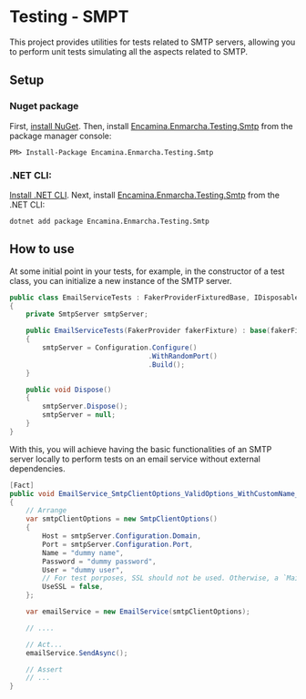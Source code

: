 ﻿# Testing - SMPT

This project provides utilities for tests related to SMTP servers, allowing you to perform unit tests simulating all the aspects related to SMTP.

## Setup

### Nuget package

First, [install NuGet](http://docs.nuget.org/docs/start-here/installing-nuget). Then, install [Encamina.Enmarcha.Testing.Smtp](https://www.nuget.org/packages/Encamina.Enmarcha.Testing.Smtp) from the package manager console:

    PM> Install-Package Encamina.Enmarcha.Testing.Smtp

### .NET CLI:

[Install .NET CLI](https://learn.microsoft.com/en-us/dotnet/core/tools/). Next, install [Encamina.Enmarcha.Testing.Smtp](https://www.nuget.org/packages/Encamina.Enmarcha.Testing.Smtp) from the .NET CLI:

    dotnet add package Encamina.Enmarcha.Testing.Smtp

## How to use

At some initial point in your tests, for example, in the constructor of a test class, you can initialize a new instance of the SMTP server.
```csharp
public class EmailServiceTests : FakerProviderFixturedBase, IDisposable
{
    private SmtpServer smtpServer;

    public EmailServiceTests(FakerProvider fakerFixture) : base(fakerFixture)
    {
        smtpServer = Configuration.Configure()
                                  .WithRandomPort()
                                  .Build();
    }

    public void Dispose()
    {
        smtpServer.Dispose();
        smtpServer = null;
    }
}
```

With this, you will achieve having the basic functionalities of an SMTP server locally to perform tests on an email service without external dependencies.

```csharp
[Fact]
public void EmailService_SmtpClientOptions_ValidOptions_WithCustomName_Succeeds()
{
    // Arrange
    var smtpClientOptions = new SmtpClientOptions()
    {
        Host = smtpServer.Configuration.Domain,
        Port = smtpServer.Configuration.Port,
        Name = "dummy name",
        Password = "dummy password",
        User = "dummy user",
        // For test porposes, SSL should not be used. Otherwise, a `MailKit.Security.SslHandshakeException` might be thrown...
        UseSSL = false,
    };

    var emailService = new EmailService(smtpClientOptions);

    // ....

    // Act...
    emailService.SendAsync();

    // Assert
    // ...
}
```